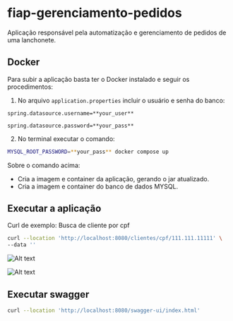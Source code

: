 # fiap-gerenciamento-pedidos

Aplicação responsável pela automatização e gerenciamento de pedidos de uma lanchonete.

## Docker
Para subir a aplicação basta ter o Docker instalado e seguir os procedimentos:
1. No arquivo `application.properties` incluir o usuário e senha do banco:

`spring.datasource.username=**your_user**`

`spring.datasource.password=**your_pass**`

2. No terminal executar o comando:
```sh
MYSQL_ROOT_PASSWORD=**your_pass** docker compose up
```
Sobre o comando acima:
- Cria a imagem e container da aplicação, gerando o jar atualizado.
- Cria a imagem e container do banco de dados MYSQL.

## Executar a aplicação

Curl de exemplo: Busca de cliente por cpf
```sh
curl --location 'http://localhost:8080/clientes/cpf/111.111.11111' \
--data ''
```
  ![Alt text](https://raw.github.com/Everton91Almeida/fiap-gerenciamento-pedidos/docs/assets/Exemplo_imagem_endpoint.png)
  
  ![Alt text](https://raw.github.com/Everton91Almeida/fiap-gerenciamento-pedidos/docs/assets/Exemplo_imagem_banco.png)

## Executar swagger
```sh
curl --location 'http://localhost:8080/swagger-ui/index.html'
```
